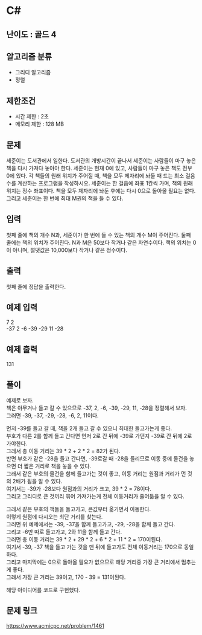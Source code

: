 # C#

## 난이도 : 골드 4

## 알고리즘 분류
  - 그리디 알고리즘
  - 정렬

## 제한조건
  - 시간 제한 : 2초
  - 메모리 제한 : 128 MB

## 문제
세준이는 도서관에서 일한다. 도서관의 개방시간이 끝나서 세준이는 사람들이 마구 놓은 책을 다시 가져다 놓아야 한다. 세준이는 현재 0에 있고, 사람들이 마구 놓은 책도 전부 0에 있다. 각 책들의 원래 위치가 주어질 때, 책을 모두 제자리에 놔둘 때 드는 최소 걸음 수를 계산하는 프로그램을 작성하시오. 세준이는 한 걸음에 좌표 1칸씩 가며, 책의 원래 위치는 정수 좌표이다. 책을 모두 제자리에 놔둔 후에는 다시 0으로 돌아올 필요는 없다. 그리고 세준이는 한 번에 최대 M권의 책을 들 수 있다.<br/>


## 입력
첫째 줄에 책의 개수 N과, 세준이가 한 번에 들 수 있는 책의 개수 M이 주어진다. 둘째 줄에는 책의 위치가 주어진다. N과 M은 50보다 작거나 같은 자연수이다. 책의 위치는 0이 아니며, 절댓값은 10,000보다 작거나 같은 정수이다.<br/>

## 출력
첫째 줄에 정답을 출력한다.<br/>


## 예제 입력
7 2<br/>
-37 2 -6 -39 -29 11 -28<br/>


## 예제 출력
131<br/>


## 풀이
예제로 보자.<br/>
책은 아무거나 들고 갈 수 있으므로 -37, 2, -6, -39, -29, 11, -28을 정렬해서 보자.<br/>
그러면 -39, -37, -29, -28, -6, 2, 11이다.<br/>


먼저 -39를 들고 갈 때, 책을 2개 들고 갈 수 있으니 최대한 들고가는게 좋다.<br/>
부호가 다른 2를 함께 들고 간다면 먼저 2로 간 뒤에 -39로 가던지 -39로 간 뒤에 2로 가야한다.<br/>
그래서 총 이동 거리는 39 * 2 + 2 * 2 = 82가 된다.<br/>
반면 부호가 같은 -28을 들고 간다면, -39로갈 때 -28을 들리므로 이동 중에 물건을 놓으면 더 짧은 거리로 책을 놓을 수 있다.<br/>
그래서 같은 부호의 물건을 함께 들고가는 것이 좋고, 이동 거리는 원점과 거리가 먼 것의 2배가 됨을 알 수 있다.<br/>
여기서는 -39가 -28보다 원점과의 거리가 크고, 39 * 2 = 78이다.<br/>
그리고 그리디로 큰 것끼리 묶어 가져가는게 전체 이동거리가 줄어듦을 알 수 있다.<br/>


그래서 같은 부호의 책들을 들고가고, 큰값부터 옮기면서 이동한다.<br/>
이렇게 원점에 다시오는 최단 거리를 찾는다.<br/>
그러면 위 예제에서는 -39, -37을 함께 들고가고, -29, -28을 함께 들고 간다.<br/>
그리고 -6만 따로 들고가고, 2와 11을 함께 들고 간다.<br/>
그러면 총 이동 거리는 39 * 2 + 29 * 2 + 6 * 2 + 11 * 2 = 170이된다.<br/>
여기서 -39, -37 책을 들고 가는 것을 맨 뒤에 들고가도 전체 이동거리는 170으로 동일하다.<br/>
그리고 마지막에는 0으로 돌아올 필요가 없으므로 해당 거리중 가장 큰 거리에서 멈추는게 좋다.<br/>
그래서 가장 큰 거리는 39이고, 170 - 39 = 131이된다.<br/>

해당 아이디어를 코드로 구현했다.<br/>


## 문제 링크
https://www.acmicpc.net/problem/1461